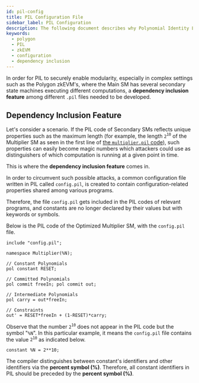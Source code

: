 ```yaml
---
id: pil-config
title: PIL Configuration File
sidebar_label: PIL Configuration
description: The following document describes why Polynomial Identity Language uses a special configuration file.
keywords:
  - polygon
  - PIL
  - zkEVM
  - configuration
  - dependency inclusion
---
```


In order for PIL to securely enable modularity, especially in complex settings such as the Polygon zkEVM's, where the Main SM has several secondary state machines executing different computations, a **dependency inclusion feature** among different `.pil` files needed to be developed.

## Dependency Inclusion Feature

Let's consider a scenario. If the PIL code of Secondary SMs reflects unique properties such as the maximum length (for example, the length $\mathtt{2^{10}}$ of the Multiplier SM as seen in the first line of [the `multiplier.pil` code](/zkevm/PIL/pil-compile.md)), such properties can easily become magic numbers which attackers could use as distinguishers of which computation is running at a given point in time.

This is where the **dependency inclusion feature** comes in.

In order to circumvent such possible attacks, a common configuration file written in PIL called `config.pil`, is created to contain configuration-related properties shared among various programs.

Therefore, the file `config.pil` gets included in the PIL codes of relevant programs, and constants are no longer declared by their values but with keywords or symbols.

Below is the PIL code of the Optimized Multiplier SM, with the `config.pil` file.

```
include "config.pil"; 

namespace Multiplier(%N);

// Constant Polynomials
pol constant RESET;

// Committed Polynomials
pol commit freeIn; pol commit out;

// Intermediate Polynomials
pol carry = out*freeIn; 

// Constraints
out' = RESET*freeIn + (1-RESET)*carry;
```

Observe that the number $\mathtt{2^{10}}$ does not appear in the PIL code but the symbol "$\texttt{\%N}$". In this particular example, it means the `config.pil` file contains the value $\mathtt{2^{10}}$ as indicated below.

```
constant %N = 2**10;
```

The compiler distinguishes between constant's identifiers and other identifiers via the **percent symbol (%)**. Therefore, all constant identifiers in PIL should be preceded by the **percent symbol (%)**.
